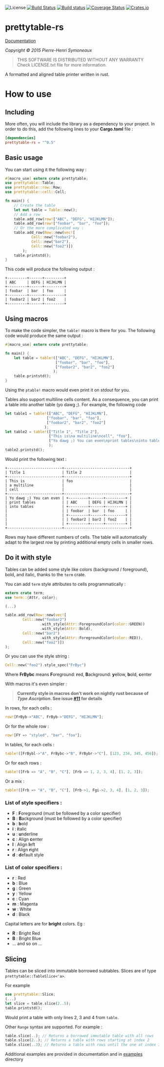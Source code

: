 ![License](http://img.shields.io/badge/license-BSD-lightgrey.svg)
[![Build Status](https://travis-ci.org/phsym/prettytable-rs.svg)](https://travis-ci.org/phsym/prettytable-rs)
[![Build status](https://ci.appveyor.com/api/projects/status/wdh9klb35fed6ik9?svg=true)](https://ci.appveyor.com/project/phsym/tabprint)
[![Coverage Status](https://coveralls.io/repos/phsym/prettytable-rs/badge.svg?branch=master)](https://coveralls.io/github/phsym/prettytable-rs?branch=master)
[![Crates.io](https://img.shields.io/crates/v/prettytable-rs.svg)](https://crates.io/crates/prettytable-rs)

# prettytable-rs

[Documentation](http://phsym.github.io/prettytable-rs)

*Copyright &copy; 2015 Pierre-Henri Symoneaux*

> THIS SOFTWARE IS DISTRIBUTED WITHOUT ANY WARRANTY <br>
> Check LICENSE.txt file for more information. <br>

A formatted and aligned table printer written in rust.

# How to use

## Including

More often, you will include the library as a dependency to your project. In order to do this, add the following lines to your **Cargo.toml** file :

```toml
[dependencies]
prettytable-rs = "^0.5"
```

## Basic usage

You can start using it the following way :

```rust
#[macro_use] extern crate prettytable;
use prettytable::Table;
use prettytable::row::Row;
use prettytable::cell::Cell;

fn main() {
	// Create the table
	let mut table = Table::new();
	// Add a row
	table.add_row(row!["ABC", "DEFG", "HIJKLMN"]);
    table.add_row(row!["foobar", "bar", "foo"]);
    // Or the more complicated way :
    table.add_row(Row::new(vec![
    		Cell::new("foobar2"),
    		Cell::new("bar2"),
    		Cell::new("foo2")])
    	);
    table.printstd();
}
```

This code will produce the following output :

```text
+---------+------+---------+
| ABC     | DEFG | HIJKLMN |
+---------+------+---------+
| foobar  | bar  | foo     |
+---------+------+---------+
| foobar2 | bar2 | foo2    |
+---------+------+---------+
```

## Using macros

To make the code simpler, the `table!` macro is there for you. The following code would produce the same output :
```rust
#[macro_use] extern crate prettytable;

fn main() {
	let table = table!(["ABC", "DEFG", "HIJKLMN"],
    				   ["foobar", "bar", "foo"],
    				   ["foobar2", "bar2", "foo2"]
    				  );
    table.printstd();
}
```

Using the `ptable!` macro would even print it on stdout for you.

Tables also support multiline cells content. As a consequence, you can print a table into another table (yo dawg ;).
For example, the following code
```rust
let table1 = table!(["ABC", "DEFG", "HIJKLMN"],
				   ["foobar", "bar", "foo"],
				   ["foobar2", "bar2", "foo2"]
				  );
let table2 = table!(["Title 1", "Title 2"],
					["This is\na multiline\ncell", "foo"],
					["Yo dawg ;) You can even\nprint tables\ninto tables", table1]
					);
table2.printstd();
```
Would print the following text :
```text
+-------------------------+------------------------------+
| Title 1                 | Title 2                      |
+-------------------------+------------------------------+
| This is                 | foo                          |
| a multiline             |                              |
| cell                    |                              |
+-------------------------+------------------------------+
| Yo dawg ;) You can even | +---------+------+---------+ |
| print tables            | | ABC     | DEFG | HIJKLMN | |
| into tables             | +---------+------+---------+ |
|                         | | foobar  | bar  | foo     | |
|                         | +---------+------+---------+ |
|                         | | foobar2 | bar2 | foo2    | |
|                         | +---------+------+---------+ |
+-------------------------+------------------------------+
```

Rows may have different numbers of cells. The table will automatically adapt to the largest row by printing additional empty cells in smaller rows.

## Do it with style

Tables can be added some style like colors (background / foreground), bold, and italic, thanks to the `term` crate.

You can add `term` style attributes to cells programmatically :
```rust
extern crate term;
use term::{Attr, color};

(...)

table.add_row(Row::new(vec![
    	Cell::new("foobar2")
                .with_style(Attr::ForegroundColor(color::GREEN))
                .with_style(Attr::Bold),
        Cell::new("bar2")
                .with_style(Attr::ForegroundColor(color::RED)),
        Cell::new("foo2")])
);
```

Or you can use the style string :
```rust
Cell::new("foo2").style_spec("FrByc")
```

Where **FrBybc** means **F**oreground: **r**ed, **B**ackground: **y**ellow, **b**old, **c**enter

With macros it's even simpler :
> **Currently style in macros don't work on nightly rust because of _Type Ascription_. See issue [#11](https://github.com/phsym/prettytable-rs/issues/11) for details**

In rows, for each cells :
```rust
row![FrByb->"ABC", FrByb->"DEFG", "HIJKLMN"];
```
Or for the whole row :
```rust
row![FY => "styled", "bar", "foo"];
```
In tables, for each cells :
```rust
table!([FrBybl->"A", FrBybc->"B", FrBybr->"C"], [123, 234, 345, 456]);
```
Or for each rows :
```rust
table!([Frb => "A", "B", "C"], [Frb => 1, 2, 3, 4], [1, 2, 3]);
```
Or a mix :
```rust
table!([Frb => "A", "B", "C"], [Frb->1, Fgi->2, 3, 4], [1, 2, 3]);
```

### List of style specifiers :

* **F** : **F**oreground (must be followed by a color specifier)
* **B** : **B**ackground (must be followed by a color specifier)
* **b** : **b**old
* **i** : **i**talic
* **u** : **u**nderline
* **c** : Align **c**enter
* **l** : Align **l**eft
* **r** : Align **r**ight
* **d** : **d**efault style

### List of color specifiers :

* **r** : Red
* **b** : Blue
* **g** : Green
* **y** : Yellow
* **c** : Cyan
* **m** : Magenta
* **w** : White
* **d** : Black

Capital letters are for **bright** colors. Eg :
* **R** : Bright Red
* **B** : Bright Blue
* ... and so on ...

## Slicing

Tables can be sliced into immutable borrowed subtables.
Slices are of type `prettytable::TableSlice<'a>`.

For example
```rust
use prettytable::Slice;
(...)
let slice = table.slice(2..5);
table.printstd();
```
Would print a table with only lines 2, 3 and 4 from `table`.

Other `Range` syntax are supported. For example :
```rust
table.slice(..); // Returns a borrowed immutable table with all rows
table.slice(2..); // Returns a table with rows starting at index 2
table.slice(..3); // Returns a table with rows until the one at index 3
```

Additional examples are provided in documentation and in [examples](./examples/) directory
